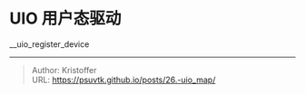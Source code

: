 # UIO 用户态驱动



__uio_register_device

---

> Author: Kristoffer  
> URL: https://psuvtk.github.io/posts/26.-uio_map/  

